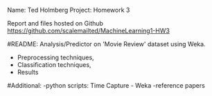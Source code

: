 Name:    Ted Holmberg
Project: Homework 3

Report and files hosted on Github
https://github.com/scalemailted/MachineLearning1-HW3

#README:
Analysis/Predictor on 'Movie Review' dataset using Weka.
- Preprocessing techniques,
- Classification techniques,
- Results

#Additional:
-python scripts: Time Capture - Weka 
-reference papers




